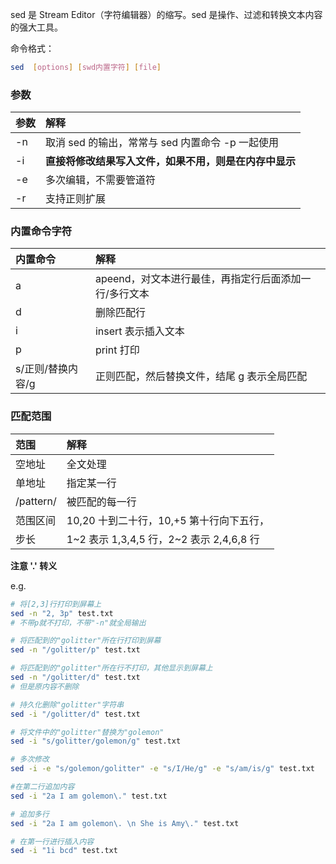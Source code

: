 sed 是 Stream Editor（字符编辑器）的缩写。sed 是操作、过滤和转换文本内容的强大工具。

命令格式：

```bash
sed  [options] [swd内置字符] [file]
```

### 参数

| 参数 | 解释                                                   |
| :--- | :----------------------------------------------------- |
| -n   | 取消 sed 的输出，常常与 sed 内置命令 -p 一起使用       |
| -i   | **直接将修改结果写入文件，如果不用，则是在内存中显示** |
| -e   | 多次编辑，不需要管道符                                 |
| -r   | 支持正则扩展                                           |

### 内置命令字符

| 内置命令          | 解释                                                  |
| :---------------- | :---------------------------------------------------- |
| a                 | apeend，对文本进行最佳，再指定行后面添加一行/多行文本 |
| d                 | 删除匹配行                                            |
| i                 | insert 表示插入文本                                   |
| p                 | print 打印                                            |
| s/正则/替换内容/g | 正则匹配，然后替换文件，结尾 g 表示全局匹配           |

### 匹配范围

| 范围      | 解释                                     |
| :-------- | :--------------------------------------- |
| 空地址    | 全文处理                                 |
| 单地址    | 指定某一行                               |
| /pattern/ | 被匹配的每一行                           |
| 范围区间  | 10,20 十到二十行，10,+5 第十行向下五行， |
| 步长      | 1~2 表示 1,3,4,5 行，2~2 表示 2,4,6,8 行 |

**注意 '.' 转义**

e.g.

```bash
# 将[2,3]行打印到屏幕上
sed -n "2, 3p" test.txt
# 不带p就不打印，不带"-n"就全局输出

# 将匹配到的"golitter"所在行打印到屏幕
sed -n "/golitter/p" test.txt

# 将匹配到的"golitter"所在行不打印，其他显示到屏幕上
sed -n "/golitter/d" test.txt
# 但是原内容不删除

# 持久化删除"golitter"字符串
sed -i "/golitter/d" test.txt

# 将文件中的"golitter"替换为"golemon"
sed -i "s/golitter/golemon/g" test.txt

# 多次修改
sed -i -e "s/golemon/golitter" -e "s/I/He/g" -e "s/am/is/g" test.txt

#在第二行追加内容
sed -i "2a I am golemon\." test.txt

# 追加多行
sed -i "2a I am golemon\. \n She is Amy\." test.txt

# 在第一行进行插入内容
sed -i "1i bcd" test.txt
```

